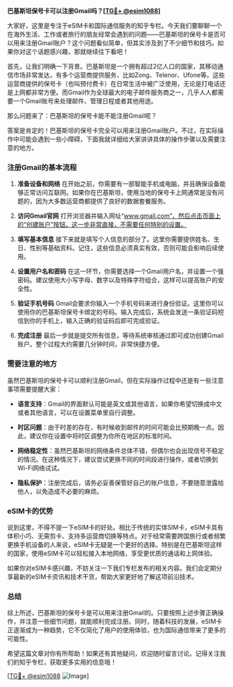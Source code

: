 **巴基斯坦保号卡可以注册Gmail吗？[[TG💪+ @esim1088](https://t.me/s/esim1088)]**

大家好，这里是专注于eSIM卡和国际通信服务的知乎专栏。今天我们要聊聊一个在海外生活、工作或者旅行的朋友经常会遇到的问题——巴基斯坦的保号卡是否可以用来注册Gmail账户？这个问题看似简单，但其实涉及到了不少细节和技巧。如果你对这个话题感兴趣，那就继续往下看吧！

首先，让我们明确一下背景。巴基斯坦是一个拥有超过2亿人口的国家，其移动通信市场非常发达，有多个运营商提供服务，比如Zong、Telenor、Ufone等。这些运营商提供的保号卡（也叫预付费卡）在日常生活中被广泛使用，无论是打电话还是上网都非常方便。而Gmail作为全球最大的电子邮件服务商之一，几乎人人都需要一个Gmail账号来处理邮件、管理日程或者其他用途。

那么问题来了：巴基斯坦的保号卡能不能注册Gmail呢？

答案是肯定的！巴基斯坦的保号卡完全可以用来注册Gmail账户。不过，在实际操作中可能会遇到一些小障碍，下面我就详细给大家讲讲具体的操作步骤以及需要注意的地方。

### 注册Gmail的基本流程

1. **准备设备和网络**
   在开始之前，你需要有一部智能手机或电脑，并且确保设备能够正常访问互联网。如果你在巴基斯坦，使用当地的保号卡上网通常是没有问题的，因为大多数运营商都提供了良好的数据套餐服务。

2. **访问Gmail官网**
   打开浏览器并输入网址“www.gmail.com”，然后点击页面上的“创建账户”按钮。这一步非常直接，不需要任何特别的设置。

3. **填写基本信息**
   接下来就是填写个人信息的部分了。这里你需要提供姓名、生日、性别等基础资料。记住，这些信息必须真实有效，否则可能会影响后续使用。

4. **设置用户名和密码**
   在这一环节，你需要选择一个Gmail用户名，并设置一个强密码。建议使用大小写字母、数字以及特殊字符组合，这样可以提高账户的安全性。

5. **验证手机号码**
   Gmail会要求你输入一个手机号码来进行身份验证。这里你可以使用你的巴基斯坦保号卡绑定的号码。输入完成后，系统会发送一条验证码短信到你的手机上，输入正确的验证码后即可完成验证。

6. **完成注册**
   最后一步就是提交所有信息，等待系统审核通过即可成功创建Gmail账户。整个过程大约需要几分钟时间，非常快捷方便。

### 需要注意的地方

虽然巴基斯坦的保号卡可以顺利注册Gmail，但在实际操作过程中还是有一些注意事项需要提醒大家：

- **语言支持**：Gmail的界面默认可能是英文或其他语言，如果你希望切换成中文或者其他语言，可以在设置菜单里自行调整。
  
- **时区问题**：由于时差的存在，有时候收到邮件的时间可能会比预期晚一点。因此，建议你在设置中将时区调整为你所在地区的标准时间。

- **网络稳定性**：虽然巴基斯坦的网络条件总体不错，但偶尔也会出现信号不稳定的情况。在这种情况下，建议尝试更换不同的时间段进行操作，或者切换到Wi-Fi网络试试。

- **隐私保护**：注册完成后，请务必妥善保管好自己的账户信息，不要随意泄露给他人，以免造成不必要的麻烦。

### eSIM卡的优势

说到这里，不得不提一下eSIM卡的好处。相比于传统的实体SIM卡，eSIM卡具有体积小巧、无需剪卡、支持多运营商切换等特点。对于经常需要跨国旅行或者频繁更换手机设备的人来说，eSIM卡无疑是一个更好的选择。特别是在巴基斯坦这样的国家，使用eSIM卡可以轻松接入本地网络，享受更优质的通话和上网体验。

如果你对eSIM卡感兴趣，不妨关注一下我们专栏发布的相关内容。我们会定期分享最新的eSIM卡资讯和技术干货，帮助大家更好地了解这项前沿技术。

### 总结

综上所述，巴基斯坦的保号卡是可以用来注册Gmail的。只要按照上述步骤正确操作，并注意一些细节问题，就能顺利完成注册。同时，随着科技的发展，eSIM卡正逐渐成为一种趋势，它不仅简化了用户的使用体验，也为国际通信带来了更多的可能性。

希望这篇文章对你有所帮助！如果还有其他疑问，欢迎随时留言讨论。记得关注我们的知乎专栏，获取更多实用的信息哦！

[[TG💪+ @esim1088](https://t.me/s/esim1088) ![Image](https://i.postimg.cc/4NQfJmqS/Snipaste-2025-05-13-00-14-12.png)]